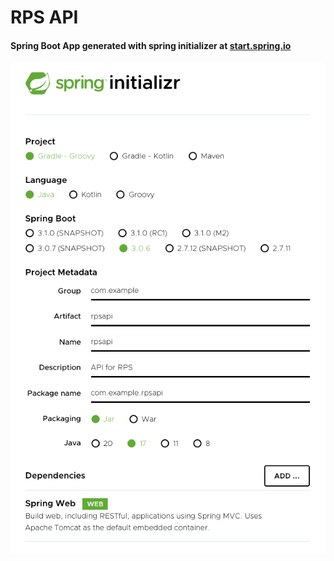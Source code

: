 # RPS API

#### Spring Boot App generated with spring initializer at [start.spring.io](http://start.spring.io)

![spring-initializer-screenshot](./spring-initializer-screenshot.png)

